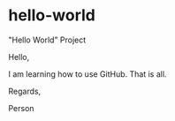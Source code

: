 # hello-world
"Hello World" Project

Hello,

I am learning how to use GitHub. That is all.

Regards,

Person
